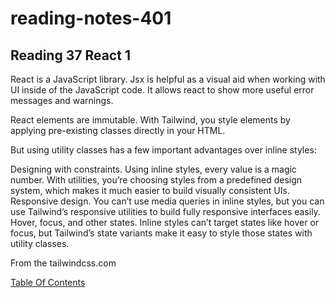 # reading-notes-401


## Reading 37 React 1

React is a JavaScript library. Jsx is helpful as a visual aid when working with UI inside of the JavaScript code. It allows react to show more useful error messages and warnings.

React elements are immutable.
With Tailwind, you style elements by applying pre-existing classes directly in your HTML.

But using utility classes has a few important advantages over inline styles:

Designing with constraints. Using inline styles, every value is a magic number. With utilities, you’re choosing styles from a predefined design system, which makes it much easier to build visually consistent UIs.
Responsive design. You can’t use media queries in inline styles, but you can use Tailwind’s responsive utilities to build fully responsive interfaces easily.
Hover, focus, and other states. Inline styles can’t target states like hover or focus, but Tailwind’s state variants make it easy to style those states with utility classes.

From the tailwindcss.com

[Table Of Contents](README.md)
